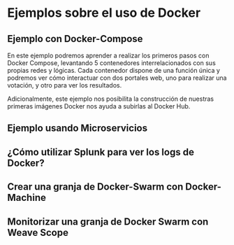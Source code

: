 Ejemplos sobre el uso de Docker
=========

Ejemplo con Docker-Compose
---------------

En este ejemplo podremos aprender a realizar los primeros pasos con Docker Compose, levantando 5 contenedores interrelacionados con sus propias redes y lógicas. Cada contenedor dispone de una función única y podremos ver cómo interactuar con dos portales web, uno para realizar una votación, y otro para ver los resultados. 

Adicionalmente, este ejemplo nos posibilita la construcción de nuestras primeras imágenes Docker nos ayuda a subirlas al Docker Hub.



Ejemplo usando Microservicios
-----


¿Cómo utilizar Splunk para ver los logs de Docker?
-----

Crear una granja de Docker-Swarm con Docker-Machine
-----


Monitorizar una granja de Docker Swarm con Weave Scope 
-----
